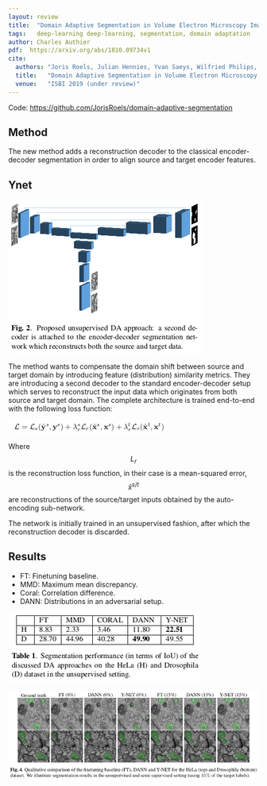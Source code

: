 ```yaml
---
layout: review
title:  "Domain Adaptive Segmentation in Volume Electron Microscopy Imaging"
tags:   deep-learning deep-learning, segmentation, domain adaptation
author: Charles Authier
pdf:  https://arxiv.org/abs/1810.09734v1
cite:
  authors: "Joris Roels, Julian Hennies, Yvan Saeys, Wilfried Philips, Anna Kreshuk"
  title:   "Domain Adaptive Segmentation in Volume Electron Microscopy Imaging"
  venue:   "ISBI 2019 (under review)"
---
```


Code: https://github.com/JorisRoels/domain-adaptive-segmentation

## Method
The new method adds a reconstruction decoder to the classical encoder-decoder segmentation in order to align source and target encoder features.

## Ynet
![](/article/images/ynet/ynet.png)

The method wants to compensate the domain shift between source and target domain by introducing feature (distribution) similarity metrics.
They are introducing a second decoder to the standard encoder-decoder setup which serves to reconstruct the input data which originates from both source and target domain.
The complete architecture is trained end-to-end with the following loss function:

![](/article/images/ynet/loss.png)

Where $$L_r$$ is the reconstruction loss function, in their case is a mean-squared error, $$\hat{x}^{s/t}$$ are reconstructions of the source/target inputs obtained by the auto-encoding sub-network.

The network is initially trained in an unsupervised fashion, after which the reconstruction decoder is discarded.

## Results

* FT: Finetuning baseline.
* MMD: Maximum mean discrepancy.
* Coral: Correlation difference.
* DANN: Distributions in an adversarial setup.

![](/article/images/ynet/table.png)

![](/article/images/ynet/results.png)
